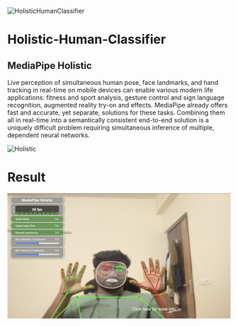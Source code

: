 ![HolisticHumanClassifier](https://socialify.git.ci/aryasoni98/HolisticHumanClassifier/image?description=1&font=Raleway&forks=1&issues=1&language=1&owner=1&pattern=Circuit%20Board&pulls=1&stargazers=1&theme=Light)


# Holistic-Human-Classifier

## MediaPipe Holistic

Live perception of simultaneous human pose, face landmarks, and hand tracking in real-time on mobile devices can enable various modern life applications: fitness and sport analysis, gesture control and sign language recognition, augmented reality try-on and effects. MediaPipe already offers fast and accurate, yet separate, solutions for these tasks. Combining them all in real-time into a semantically consistent end-to-end solution is a uniquely difficult problem requiring simultaneous inference of multiple, dependent neural networks.

![Holistic](image/holistic_sports_and_gestures_example.gif)

# Result

![Result](image/Holistic-Human-Classifier.png)
